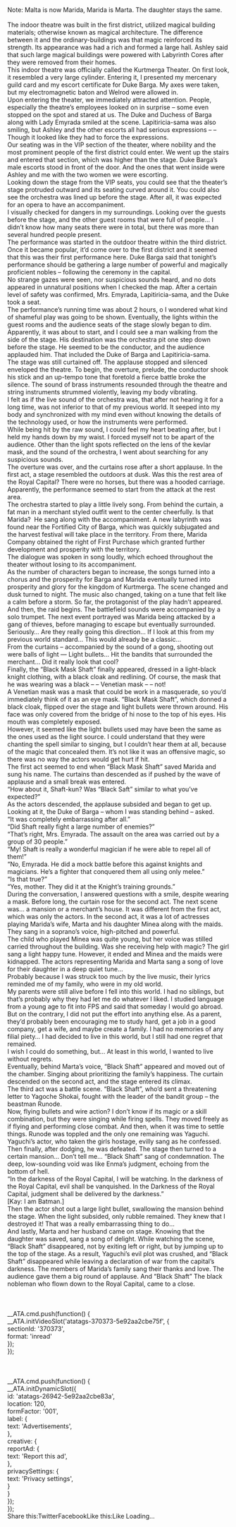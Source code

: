 <br/>
<br/>
Note: Malta is now Marida, Marida is Marta. The daughter stays the same. <br/>
<br/>
The indoor theatre was built in the first district, utilized magical building materials; otherwise known as magical architecture. The difference between it and the ordinary-buildings was that magic reinforced its strength. Its appearance was had a rich and formed a large hall. Ashley said that such large magical buildings were powered with Labyrinth Cores after they were removed from their homes.<br/>
This indoor theatre was officially called the Kurtmerga Theater. On first look, it resembled a very large cylinder. Entering it, I presented my mercenary guild card and my escort certificate for Duke Barga. My axes were taken, but my electromagnetic baton and Welrod were allowed in.<br/>
Upon entering the theater, we immediately attracted attention. People, especially the theatre’s employees looked on in surprise – some even stopped on the spot and stared at us. The Duke and Duchess of Barga along with Lady Emyrada smiled at the scene. Lapitiricia-sama was also smiling, but Ashley and the other escorts all had serious expressions – – Though it looked like they had to force the expressions.<br/>
Our seating was in the VIP section of the theater, where nobility and the most prominent people of the first district could enter. We went up the stairs and entered that section, which was higher than the stage. Duke Barga’s male escorts stood in front of the door. And the ones that went inside were Ashley and me with the two women we were escorting.<br/>
Looking down the stage from the VIP seats, you could see that the theater’s stage protruded outward and its seating curved around it. You could also see the orchestra was lined up before the stage. After all, it was expected for an opera to have an accompaniment.<br/>
I visually checked for dangers in my surroundings. Looking over the guests before the stage, and the other guest rooms that were full of people… I didn’t know how many seats there were in total, but there was more than several hundred people present.<br/>
The performance was started in the outdoor theatre within the third district. Once it became popular, it’d come over to the first district and it seemed that this was their first performance here. Duke Barga said that tonight’s performance should be gathering a large number of powerful and magically proficient nobles – following the ceremony in the capital.<br/>
No strange gazes were seen, nor suspicious sounds heard, and no dots appeared in unnatural positions when I checked the map. After a certain level of safety was confirmed, Mrs. Emyrada, Lapitiricia-sama, and the Duke took a seat.<br/>
The performance’s running time was about 2 hours, o I wondered what kind of shameful play was going to be shown. Eventually, the lights within the guest rooms and the audience seats of the stage slowly began to dim. Apparently, it was about to start, and I could see a man walking from the side of the stage. His destination was the orchestra pit one step down before the stage. He seemed to be the conductor, and the audience applauded him. That included the Duke of Barga and Lapitiricia-sama.<br/>
The stage was still curtained off. The applause stopped and silenced enveloped the theatre. To begin, the overture, prelude, the conductor shook his stick and an up-tempo tone that foretold a fierce battle broke the silence. The sound of brass instruments resounded through the theatre and string instruments strummed violently, leaving my body vibrating.<br/>
I felt as if the live sound of the orchestra was, that after not hearing it for a long time, was not inferior to that of my previous world. It seeped into my body and synchronized with my mind even without knowing the details of the technology used, or how the instruments were performed.<br/>
While being hit by the raw sound, I could feel my heart beating after, but I held my hands down by my waist. I forced myself not to be apart of the audience. Other than the light spots reflected on the lens of the kevlar mask, and the sound of the orchestra, I went about searching for any suspicious sounds.<br/>
The overture was over, and the curtains rose after a short applause. In the first act, a stage resembled the outdoors at dusk. Was this the rest area of the Royal Capital? There were no horses, but there was a hooded carriage. Apparently, the performance seemed to start from the attack at the rest area.<br/>
The orchestra started to play a little lively song. From behind the curtain, a fat man in a merchant styled outfit went to the center cheerfully. Is that Marida?  He sang along with the accompaniment. A new labyrinth was found near the Fortified City of Barga, which was quickly subjugated and the harvest festival will take place in the territory. From there, Marida Company obtained the right of First Purchase which granted further development and prosperity with the territory.<br/>
The dialogue was spoken in song loudly, which echoed throughout the theater without losing to its accompaniment.<br/>
As the number of characters began to increase, the songs turned into a chorus and the prosperity for Barga and Marida eventually turned into prosperity and glory for the kingdom of Kurtmerga. The scene changed and dusk turned to night. The music also changed, taking on a tune that felt like a calm before a storm. So far, the protagonist of the play hadn’t appeared.<br/>
And then, the raid begins. The battlefield sounds were accompanied by a solo trumpet. The next event portrayed was Marida being attacked by a gang of thieves, before managing to escape but eventually surrounded. Seriously… Are they really going this direction… If I look at this from my previous world standard… This would already be a classic…<br/>
From the curtains – accompanied by the sound of a gong, shooting out were balls of light — Light bullets… Hit the bandits that surrounded the merchant… Did it really look that cool?<br/>
Finally, the “Black Mask Shaft” finally appeared, dressed in a light-black knight clothing, with a black cloak and redlining. Of course, the mask that he was wearing was a black – – Venetian mask – – not!<br/>
A Venetian mask was a mask that could be work in a masquerade, so you’d immediately think of it as an eye mask. “Black Mask Shaft”, which donned a black cloak, flipped over the stage and light bullets were thrown around. His face was only covered from the bridge of hi nose to the top of his eyes. His mouth was completely exposed.<br/>
However, it seemed like the light bullets used may have been the same as the ones used as the light source. I could understand that they were chanting the spell similar to singing, but I couldn’t hear them at all, because of the magic that concealed them. It’s not like it was an offensive magic, so there was no way the actors would get hurt if hit.<br/>
The first act seemed to end when “Black Mask Shaft” saved Marida and sung his name. The curtains than descended as if pushed by the wave of applause and a small break was entered.<br/>
“How about it, Shaft-kun? Was “Black Saft” similar to what you’ve expected?”<br/>
As the actors descended, the applause subsided and began to get up. Looking at it, the Duke of Barga – whom I was standing behind – asked.<br/>
“It was completely embarrassing after all.”<br/>
“Did Shaft really fight a large number of enemies?”<br/>
“That’s right, Mrs. Emyrada. The assault on the area was carried out by a group of 30 people.”<br/>
“My! Shaft is really a wonderful magician if he were able to repel all of them!”<br/>
“No, Emyrada. He did a mock battle before this against knights and magicians. He’s a fighter that conquered them all using only melee.”<br/>
“Is that true?”<br/>
“Yes, mother. They did it at the Knight’s training grounds.”<br/>
During the conversation, I answered questions with a smile, despite wearing a mask. Before long, the curtain rose for the second act. The next scene was… a mansion or a merchant’s house. It was different from the first act, which was only the actors. In the second act, it was a lot of actresses playing Marida’s wife, Marta and his daughter Minea along with the maids. They sang in a soprano’s voice, high-pitched and powerful.<br/>
The child who played Minea was quite young, but her voice was stilled carried throughout the building. Was she receiving help with magic? The girl sang a light happy tune. However, it ended and Minea and the maids were kidnapped. The actors representing Marida and Marta sang a song of love for their daughter in a deep quiet tune…<br/>
Probably because I was struck too much by the live music, their lyrics reminded me of my family, who were in my old world.<br/>
My parents were still alive before I fell into this world. I had no siblings, but that’s probably why they had let me do whatever I liked. I studied language from a young age to fit into FPS and said that someday I would go abroad. But on the contrary, I did not put the effort into anything else. As a parent, they’d probably been encouraging me to study hard, get a job in a good company, get a wife, and maybe create a family. I had no memories of any filial piety… I had decided to live in this world, but I still had one regret that remained.<br/>
I wish I could do something, but… At least in this world, I wanted to live without regrets.<br/>
Eventually, behind Marta’s voice, “Black Shaft” appeared and moved out of the chamber. Singing about prioritizing the family’s happiness. The curtain descended on the second act, and the stage entered its climax.<br/>
The third act was a battle scene. “Black Shaft”, who’d sent a threatening letter to Yagoche Shokai, fought with the leader of the bandit group – the beastman Runode.<br/>
Now, flying bullets and wire action? I don’t know if its magic or a skill combination, but they were singing while firing spells. They moved freely as if flying and performing close combat. And then, when it was time to settle things. Runode was toppled and the only one remaining was Yaguchi. Yaguchi’s actor, who taken the girls hostage, evilly sang as he confessed.<br/>
Then finally, after dodging, he was defeated. The stage then turned to a certain mansion… Don’t tell me… “Black Shaft” sang of condemnation. The deep, low-sounding void was like Enma’s judgment, echoing from the bottom of hell.<br/>
“In the darkness of the Royal Capital, I will be watching. In the darkness of the Royal Capital, evil shall be vanquished. In the Darkness of the Royal Capital, judgment shall be delivered by the darkness.”<br/>
[Kay: I am Batman.]<br/>
Then the actor shot out a large light bullet, swallowing the mansion behind the stage. When the light subsided, only rubble remained. They knew that I destroyed it! That was a really embarrassing thing to do…<br/>
And lastly, Marta and her husband came on stage. Knowing that the daughter was saved, sang a song of delight. While watching the scene, “Black Shaft” disappeared, not by exiting left or right, but by jumping up to the top of the stage. As a result, Yaguchi’s evil plot was crushed, and “Black Shaft” disappeared while leaving a declaration of war from the capital’s darkness. The members of Marida’s family sang their thanks and love. The audience gave them a big round of applause. And “Black Shaft” The black nobleman who flown down to the Royal Capital, came to a close.<br/>
 <br/>
<br/>
<br/>
            __ATA.cmd.push(function() {<br/>
                __ATA.initVideoSlot('atatags-370373-5e92aa2cbe75f', {<br/>
                    sectionId: '370373',<br/>
                    format: 'inread'<br/>
                });<br/>
            });<br/>
        <br/>
 <br/>
<br/>
				__ATA.cmd.push(function() {<br/>
					__ATA.initDynamicSlot({<br/>
						id: 'atatags-26942-5e92aa2cbe83a',<br/>
						location: 120,<br/>
						formFactor: '001',<br/>
						label: {<br/>
							text: 'Advertisements',<br/>
						},<br/>
						creative: {<br/>
							reportAd: {<br/>
								text: 'Report this ad',<br/>
							},<br/>
							privacySettings: {<br/>
								text: 'Privacy settings',<br/>
							}<br/>
						}<br/>
					});<br/>
				});<br/>
			Share this:TwitterFacebookLike this:Like Loading... 